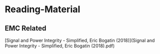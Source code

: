 # Reading-Material
## EMC Related
[Signal and Power Integrity - Simplified, Eric Bogatin (2018)](Signal and Power Integrity - Simplified, Eric Bogatin (2018).pdf)
